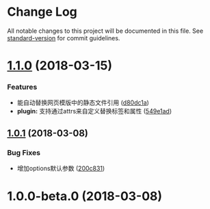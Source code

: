# Change Log

All notable changes to this project will be documented in this file. See [standard-version](https://github.com/conventional-changelog/standard-version) for commit guidelines.

<a name="1.1.0"></a>
# [1.1.0](https://github.com/packingjs/packing-template/compare/v1.0.1...v1.1.0) (2018-03-15)


### Features

* 能自动替换网页模版中的静态文件引用 ([d80dc1a](https://github.com/packingjs/packing-template/commit/d80dc1a))
* **plugin:** 支持通过attrs来自定义替换标签和属性 ([549e1ad](https://github.com/packingjs/packing-template/commit/549e1ad))



<a name="1.0.1"></a>
## [1.0.1](https://github.com/packingjs/packing-template/compare/v1.0.0-beta.0...v1.0.1) (2018-03-08)


### Bug Fixes

* 增加options默认参数 ([200c831](https://github.com/packingjs/packing-template/commit/200c831))



<a name="1.0.0-beta.0"></a>
# 1.0.0-beta.0 (2018-03-08)
